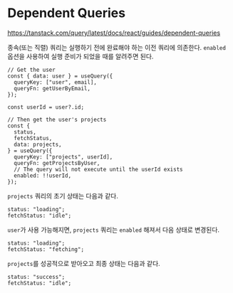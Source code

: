 # Dependent Queries

https://tanstack.com/query/latest/docs/react/guides/dependent-queries

종속(또는 직렬) 쿼리는 실행하기 전에 완료해야 하는 이전 쿼리에 의존한다. `enabled` 옵션을 사용하여 실행 준비가 되었을 때를 알려주면 된다.

```tsx
// Get the user
const { data: user } = useQuery({
  queryKey: ["user", email],
  queryFn: getUserByEmail,
});

const userId = user?.id;

// Then get the user's projects
const {
  status,
  fetchStatus,
  data: projects,
} = useQuery({
  queryKey: ["projects", userId],
  queryFn: getProjectsByUser,
  // The query will not execute until the userId exists
  enabled: !!userId,
});
```

`projects` 쿼리의 초기 상태는 다음과 같다.

```tsx
status: "loading";
fetchStatus: "idle";
```

`user`가 사용 가능해지면, `projects` 쿼리는 `enabled` 해져서 다음 상태로 변경된다.

```tsx
status: "loading";
fetchStatus: "fetching";
```

`projects`를 성공적으로 받아오고 최종 상태는 다음과 같다.

```tsx
status: "success";
fetchStatus: "idle";
```
